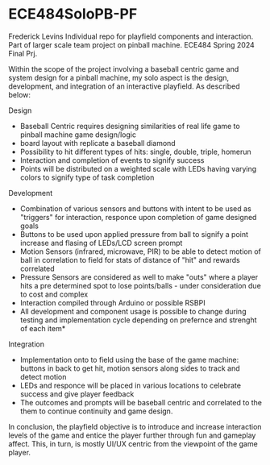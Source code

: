 # ECE484SoloPB-PF
Frederick Levins Individual repo for playfield components and interaction. Part of larger scale team project on pinball machine. ECE484 Spring 2024 Final Prj.


Within the scope of the project involving a baseball centric game and system design for a pinball machine, my solo aspect is the design, development, and integration of an interactive playfield. As described below:

Design
- Baseball Centric requires designing similarities of real life game to pinball machine game design/logic
- board layout with replicate a baseball diamond
- Possibility to hit different types of hits: single, double, triple, homerun
- Interaction and completion of events to signify success
- Points will be distributed on a weighted scale with LEDs having varying colors to signify type of task completion

Development 
- Combination of various sensors and buttons with intent to be used as "triggers" for interaction, responce upon completion of game designed goals
- Buttons to be used upon applied pressure from ball to signify a point increase and flasing of LEDs/LCD screen prompt
- Motion Sensors (infrared, microwave, PIR) to be able to detect motion of ball in correlation to field for stats of distance of "hit" and rewards correlated
- Pressure Sensors are considered as well to make "outs" where a player hits a pre determined spot to lose points/balls - under consideration due to cost and complex
- Interaction compiled through Arduino or possible RSBPI
- All development and component usage is possible to change during testing and implementation cycle depending on prefernce and strenght of each item*

Integration
- Implementation onto to field using the base of the game machine: buttons in back to get hit, motion sensors along sides to track and detect motion
- LEDs and responce will be placed in various locations to celebrate success and give player feedback
- The outcomes and prompts will be baseball centric and correlated to the them to continue continuity and game design.

In conclusion, the playfield objective is to introduce and increase interaction levels of the game and entice the player further through fun and gameplay affect. This, in turn, is mostly UI/UX centric from the viewpoint of the game player.
